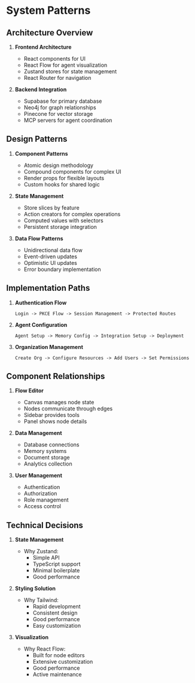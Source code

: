 # System Patterns

## Architecture Overview
1. **Frontend Architecture**
   - React components for UI
   - React Flow for agent visualization
   - Zustand stores for state management
   - React Router for navigation

2. **Backend Integration**
   - Supabase for primary database
   - Neo4j for graph relationships
   - Pinecone for vector storage
   - MCP servers for agent coordination

## Design Patterns
1. **Component Patterns**
   - Atomic design methodology
   - Compound components for complex UI
   - Render props for flexible layouts
   - Custom hooks for shared logic

2. **State Management**
   - Store slices by feature
   - Action creators for complex operations
   - Computed values with selectors
   - Persistent storage integration

3. **Data Flow Patterns**
   - Unidirectional data flow
   - Event-driven updates
   - Optimistic UI updates
   - Error boundary implementation

## Implementation Paths
1. **Authentication Flow**
   ```
   Login -> PKCE Flow -> Session Management -> Protected Routes
   ```

2. **Agent Configuration**
   ```
   Agent Setup -> Memory Config -> Integration Setup -> Deployment
   ```

3. **Organization Management**
   ```
   Create Org -> Configure Resources -> Add Users -> Set Permissions
   ```

## Component Relationships
1. **Flow Editor**
   - Canvas manages node state
   - Nodes communicate through edges
   - Sidebar provides tools
   - Panel shows node details

2. **Data Management**
   - Database connections
   - Memory systems
   - Document storage
   - Analytics collection

3. **User Management**
   - Authentication
   - Authorization
   - Role management
   - Access control

## Technical Decisions
1. **State Management**
   - Why Zustand:
     - Simple API
     - TypeScript support
     - Minimal boilerplate
     - Good performance

2. **Styling Solution**
   - Why Tailwind:
     - Rapid development
     - Consistent design
     - Good performance
     - Easy customization

3. **Visualization**
   - Why React Flow:
     - Built for node editors
     - Extensive customization
     - Good performance
     - Active maintenance